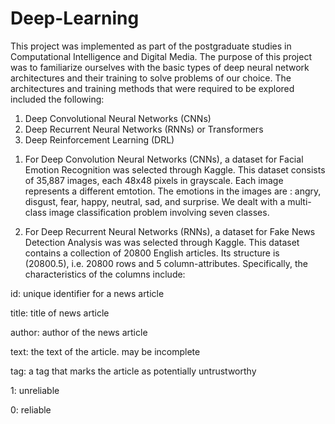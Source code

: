 # Deep-Learning
This project was implemented as part of the postgraduate studies in Computational Intelligence and Digital Media. 
The purpose of this project was to familiarize ourselves with the basic types of deep neural network architectures and their training to solve problems of our choice. The architectures and training methods that were required to be explored included the following:

1) Deep Convolutional Neural Networks (CNNs)
2) Deep Recurrent Neural Networks (RNNs) or Transformers
3) Deep Reinforcement Learning (DRL)

1. For Deep Convolution Neural Networks (CNNs), a dataset for Facial Emotion Recognition was selected through  Kaggle. This dataset consists of 35,887 images, each 48x48 pixels in grayscale. Each image represents a different
emtotion. The emotions in the images are : angry, disgust, fear, happy, neutral, sad, and surprise. We dealt with a multi-class image classification problem involving seven classes.

2. For Deep Recurrent Neural Networks (RNNs), a dataset for Fake News Detection Analysis was  was selected through Kaggle. This dataset contains a collection of 20800 English articles. Its structure is (20800.5),
i.e. 20800 rows and 5 column-attributes. Specifically, the characteristics of the columns include:

 id: unique identifier for a news article
 
 title: title of news article
 
 author: author of the news article
 
 text: the text of the article. may be incomplete
 
 tag: a tag that marks the article as potentially untrustworthy
 
 1: unreliable
 
 0: reliable
